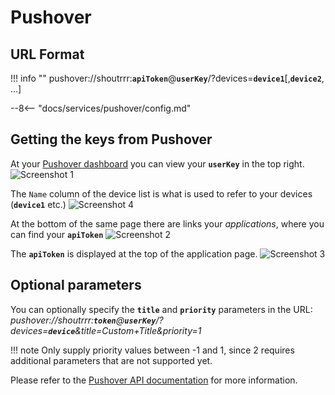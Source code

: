 # Pushover

## URL Format

!!! info ""
    pushover://shoutrrr:__`apiToken`__@__`userKey`__/?devices=__`device1`__[,__`device2`__, ...]
    
--8<-- "docs/services/pushover/config.md"

## Getting the keys from Pushover

At your [Pushover dashboard](https://pushover.net/) you can view your __`userKey`__ in the top right.  
![Screenshot 1](pushover/po-1.png)

The `Name` column of the device list is what is used to refer to your devices (__`device1`__ etc.)
![Screenshot 4](pushover/po-4.png)

At the bottom of the same page there are links your _applications_, where you can find your __`apiToken`__
![Screenshot 2](pushover/po-2.png)

The __`apiToken`__ is displayed at the top of the application page.
![Screenshot 3](pushover/po-3.png)

## Optional parameters

You can optionally specify the __`title`__ and __`priority`__ parameters in the URL:  
*pushover://shoutrrr:__`token`__@__`userKey`__/?devices=__`device`__&title=Custom+Title&priority=1*

!!! note
    Only supply priority values between -1 and 1, since 2 requires additional parameters that are not supported yet.

Please refer to the [Pushover API documentation](https://pushover.net/api#messages) for more information.  
